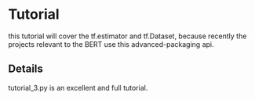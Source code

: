 # Tutorial  
this tutorial will cover the tf.estimator and tf.Dataset, because recently the projects relevant to the BERT use this advanced-packaging api.  

## Details  
tutorial_3.py is an excellent and full tutorial.  

<!-- ## Requirements  
- python 3  
- tensorflow == 1.14 

## Run example  
```shell
python execute.py --type [train, infer]
``` -->

<!-- ## Log  
- 14th Oct  
>>finish UniLM, need to rewrite infer()    

- 25th Sep  
>>decide to implement UNI-LM  

- 19th Sep  
>>finish fully train procedure.  

- 18th Sep  
>>finish pre-train Bert, write train example.    

>>TODO: <1>data utils; ~~<2>fully train procedure;~~ <3>fine tune tasks;  

## Reference  

- TensorFlow code and pre-trained models for BERT https://arxiv.org/abs/1810.04805  
- https://github.com/google-research/bert  

 -->
